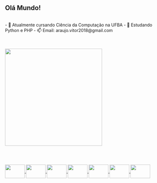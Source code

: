 ## Olá Mundo!
<br>
- 🔭 Atualmente cursando Ciência da Computação na UFBA
- 🌱 Estudando Python e PHP
- 📫 Email: araujo.vitor2018@gmail.com

##
<br>
<div>
  <a href="https://github.com/joao0araujo">
  <img width="320em" src="https://github-readme-stats.vercel.app/api/top-langs/?username=joao0araujo&layout=donut-vertical&theme=dracula&custom_title=Linguagens">
</div>
    
<br> <br>
<div style="display: inline_block">
  <img align="center" width="65" height="45" src="https://cdn.jsdelivr.net/gh/devicons/devicon/icons/java/java-original.svg">
  <img align="center" width="65" height="45" src="https://cdn.jsdelivr.net/gh/devicons/devicon/icons/python/python-original.svg">
  <img align="center" width="65" height="45" src="https://cdn.jsdelivr.net/gh/devicons/devicon/icons/html5/html5-original.svg">
  <img align="center" width="65" height="45" src="https://cdn.jsdelivr.net/gh/devicons/devicon/icons/css3/css3-original.svg">
  <img align="center" width="65" height="45" src="https://cdn.jsdelivr.net/gh/devicons/devicon/icons/javascript/javascript-original.svg">
  <img align="center" width="65" height="45" src="https://cdn.jsdelivr.net/gh/devicons/devicon/icons/typescript/typescript-original.svg">
  <img align="center" width="65" height="45" src="https://cdn.jsdelivr.net/gh/devicons/devicon/icons/php/php-plain.svg">
</div>

##
